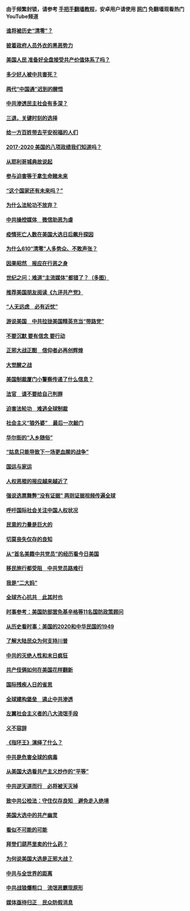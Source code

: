 #### 由于频繁封锁，请参考 [手把手翻墙教程](https://github.com/gfw-breaker/guides/wiki/)，安卓用户请使用 [网门](https://github.com/gfw-breaker/nogfw/blob/master/dl.md?t=01041800) 免翻墙观看热门YouTube频道 

#### [谁将被历史“清零”？](../pages/73/417485.md?t=01041800) 

#### [披着政府人员外衣的黑恶势力](../pages/73/417442.md?t=01041800) 

#### [美国人民 准备好全盘接受共产价值体系了吗？](../pages/73/417491.md?t=01041800) 

#### [多少好人被中共害死？](../pages/73/417144.md?t=01041800) 

#### [两代“中国通”迟到的醒悟](../pages/73/417064.md?t=01041800) 

#### [中共渗透民主社会有多深？](../pages/73/417063.md?t=01041800) 

#### [三退，关键时刻的选择](../pages/73/416969.md?t=01041800) 

#### [给一方百姓带去平安祝福的人们](../pages/73/416941.md?t=01041800) 

#### [2017-2020  美国的八项政绩我们知道吗？](../pages/73/416968.md?t=01041800) 

#### [从耶利哥城典故说起](../pages/73/416892.md?t=01041800) 

#### [参与迫害等于拿生命赌未来](../pages/73/416856.md?t=01041800) 

#### [“这个国家还有未来吗？”](../pages/73/416852.md?t=01041800) 

#### [为什么法轮功不放弃？](../pages/73/416864.md?t=01041800) 

#### [中共操控媒体　微信助恶为虐](../pages/73/416724.md?t=01041800) 

#### [疫情死亡人数在美国大选日后飙升探因](../pages/73/416606.md?t=01041800) 

#### [为什么610“清零”人多势众、不敢声张？](../pages/73/416632.md?t=01041800) 

#### [因果昭然　报应在行恶之身](../pages/73/416582.md?t=01041800) 

#### [世纪之问：难道“主流媒体”都错了？（多图）](../pages/73/416571.md?t=01041800) 

#### [推荐美国朋友阅读《九评共产党》](../pages/73/416510.md?t=01041800) 

#### [“人无远虑　必有近忧”](../pages/73/416513.md?t=01041800) 

#### [游说美国　中共拉拢美国精英充当“带路党”](../pages/73/416529.md?t=01041800) 

#### [不要沉默 要有信念 要行动](../pages/73/416457.md?t=01041800) 

#### [正邪大战正酣　信仰者必再创辉煌](../pages/73/416433.md?t=01041800) 

#### [大觉醒之战](../pages/73/416456.md?t=01041800) 

#### [美国制裁厦门小警察传递了什么信息？](../pages/73/416432.md?t=01041800) 

#### [法官　请不要给自己判罪](../pages/73/416379.md?t=01041800) 

#### [迫害法轮功　难逃全球制裁](../pages/73/416380.md?t=01041800) 

#### [社会主义“狼外婆”　最后一次敲门](../pages/73/416394.md?t=01041800) 

#### [华尔街的“入乡随俗”](../pages/73/416395.md?t=01041800) 

#### [“姑息只能导致下一场更血腥的战争”](../pages/73/416223.md?t=01041800) 

#### [国运与家运](../pages/73/416224.md?t=01041800) 

#### [人权恶棍的报应越来越近了](../pages/73/416276.md?t=01041800) 

#### [强说选票舞弊“没有证据” 两则证据视频传遍全球](../pages/73/416227.md?t=01041800) 

#### [呼吁国际社会关注中国人权状况](../pages/73/416135.md?t=01041800) 

#### [民意的力量是巨大的](../pages/73/416222.md?t=01041800) 

#### [切莫丧失仅存的良知](../pages/73/416134.md?t=01041800) 

#### [从“首名美籍中共党员”的经历看今日美国](../pages/73/416114.md?t=01041800) 

#### [移民旅行都受阻　中共党员路难行](../pages/73/416033.md?t=01041800) 

#### [我是“二大妈”](../pages/73/415529.md?t=01041800) 

#### [全球齐心抗共　此其时也](../pages/73/415989.md?t=01041800) 

#### [时事参考：美国防部罢免基辛格等11名国防政策顾问](../pages/73/415970.md?t=01041800) 

#### [从历史看时事：美国的2020和中华民国的1949](../pages/73/415949.md?t=01041800) 

#### [了解大陆民众为何支持川普](../pages/73/415950.md?t=01041800) 

#### [中共的灭绝人性和末日疯狂](../pages/73/415944.md?t=01041800) 

#### [共产伎俩如何在美国花样翻新](../pages/73/415908.md?t=01041800) 

#### [国际残疾人日的省思](../pages/73/415849.md?t=01041800) 

#### [全球建构堡垒　遏止中共渗透](../pages/73/415850.md?t=01041800) 

#### [左翼社会主义者的八大流氓手段](../pages/73/415802.md?t=01041800) 

#### [义不容辞](../pages/73/415807.md?t=01041800) 

#### [《指环王》演绎了什么？](../pages/73/415739.md?t=01041800) 

#### [中共是危害全球的病毒](../pages/73/415569.md?t=01041800) 

#### [从美国大选看共产主义炒作的“平等”](../pages/73/415654.md?t=01041800) 

#### [中共逆天道而行　必将被天灭掉](../pages/73/415626.md?t=01041800) 

#### [致中共公检法：守住仅存良知　避免走入绝境](../pages/73/415627.md?t=01041800) 

#### [美国大选中的共产幽灵](../pages/73/415618.md?t=01041800) 

#### [看似不可能的可能](../pages/73/415619.md?t=01041800) 

#### [拜登们葫芦里卖的什么药？](../pages/73/415531.md?t=01041800) 

#### [为何说美国大选是正邪大战？](../pages/73/415530.md?t=01041800) 

#### [中共与全世界的距离](../pages/73/415435.md?t=01041800) 

#### [中共战狼爆粗口　流氓恶霸现原形](../pages/73/415426.md?t=01041800) 

#### [媒体亟待归正　民众防假消息](../pages/73/415402.md?t=01041800) 

